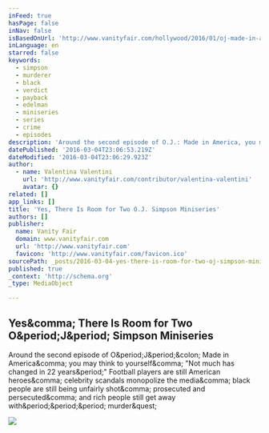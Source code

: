 ```yaml
---
inFeed: true
hasPage: false
inNav: false
isBasedOnUrl: 'http://www.vanityfair.com/hollywood/2016/01/oj-made-in-america-review'
inLanguage: en
starred: false
keywords:
  - simpson
  - murderer
  - black
  - verdict
  - payback
  - edelman
  - miniseries
  - series
  - crime
  - episodes
description: 'Around the second episode of O.J.: Made in America, you may think to yourself, "Not much has changed in 22 years." Football players are still American heroes, celebrity scandals monopolize the media, black people are still being unfairly shot, prosecuted and persecuted, and rich people still get away with... murder?'
datePublished: '2016-03-04T23:06:53.219Z'
dateModified: '2016-03-04T23:06:29.923Z'
author:
  - name: Valentina Valentini
    url: 'http://www.vanityfair.com/contributor/valentina-valentini'
    avatar: {}
related: []
app_links: []
title: 'Yes, There Is Room for Two O.J. Simpson Miniseries'
authors: []
publisher:
  name: Vanity Fair
  domain: www.vanityfair.com
  url: 'http://www.vanityfair.com'
  favicon: 'http://www.vanityfair.com/favicon.ico'
sourcePath: _posts/2016-03-04-yes-there-is-room-for-two-oj-simpson-miniseries.md
published: true
_context: 'http://schema.org'
_type: MediaObject

---
```

<article style=""><h1>Yes&amp;comma; There Is Room for Two O&amp;period;J&amp;period; Simpson Miniseries</h1><p>Around the second episode of O&amp;period;J&amp;period;&amp;colon; Made in America&amp;comma; you may think to yourself&amp;comma; "Not much has changed in 22 years&amp;period;" Football players are still American heroes&amp;comma; celebrity scandals monopolize the media&amp;comma; black people are still being unfairly shot&amp;comma; prosecuted and persecuted&amp;comma; and rich people still get away with&amp;period;&amp;period;&amp;period; murder&amp;quest;</p><img src="http://media.vanityfair.com/photos/56a3dbbd53fe7179581c011e/master/pass/oj-made-in-america.jpg" /></article>